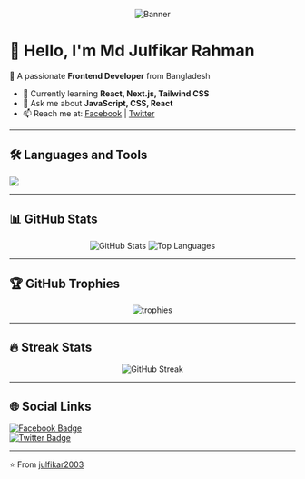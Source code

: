 <!-- Profile Banner -->
<p align="center">
  <img src="https://raw.githubusercontent.com/julfikar2003/julfikar2003/main/banner.png" alt="Banner" />
</p>

# 👋 Hello, I'm Md Julfikar Rahman  

🚀 A passionate **Frontend Developer** from Bangladesh  

- 🌱 Currently learning **React, Next.js, Tailwind CSS**  
- 💬 Ask me about **JavaScript, CSS, React**  
- 📫 Reach me at: [Facebook](https://www.facebook.com/md.julfikar.986534) | [Twitter](https://twitter.com/)  

---

## 🛠️ Languages and Tools  
<p align="left">
  <img src="https://skillicons.dev/icons?i=html,css,js,ts,react,next,tailwind,nodejs,express,mongodb,git,github,vscode,figma" />
</p>

---

## 📊 GitHub Stats  
<p align="center">
  <img src="https://github-readme-stats.vercel.app/api?username=julfikar2003&show_icons=true&theme=radical" alt="GitHub Stats" />
  <img src="https://github-readme-stats.vercel.app/api/top-langs/?username=julfikar2003&layout=compact&theme=radical" alt="Top Languages" />
</p>

---

## 🏆 GitHub Trophies  
<p align="center">
  <img src="https://github-profile-trophy.vercel.app/?username=julfikar2003&theme=onedark" alt="trophies" />
</p>

---

## 🔥 Streak Stats  
<p align="center">
  <img src="https://streak-stats.demolab.com?user=julfikar2003&theme=radical" alt="GitHub Streak" />
</p>

---

## 🌐 Social Links  
[![Facebook Badge](https://img.shields.io/badge/-Facebook-blue?style=flat&logo=Facebook&logoColor=white)](https://www.facebook.com/md.julfikar.986534)  
[![Twitter Badge](https://img.shields.io/badge/-Twitter-blue?style=flat&logo=Twitter&logoColor=white)](https://twitter.com/)  

---

⭐️ From [julfikar2003](https://github.com/julfikar2003)
